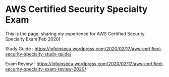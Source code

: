 # AWS Certified Security Specialty Exam
This is the page; sharing my experience for AWS Certified Security Specialty Exam(Feb 2020)

Study Guide : https://infoinsecu.wordpress.com/2020/02/17/aws-certified-security-specialty-study-guide/

Exam Review : https://infoinsecu.wordpress.com/2020/02/17/aws-certified-security-specialty-exam-review-2020/
